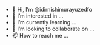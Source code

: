 - 👋 Hi, I’m @idirnishimurayuzedfo
- 👀 I’m interested in ...
- 🌱 I’m currently learning ...
- 💞️ I’m looking to collaborate on ...
- 📫 How to reach me ...

<!---
idirnishimurayuzedfo/idirnishimurayuzedfo is a ✨ special ✨ repository because its `README.md` (this file) appears on your GitHub profile.
You can click the Preview link to take a look at your changes.
--->
